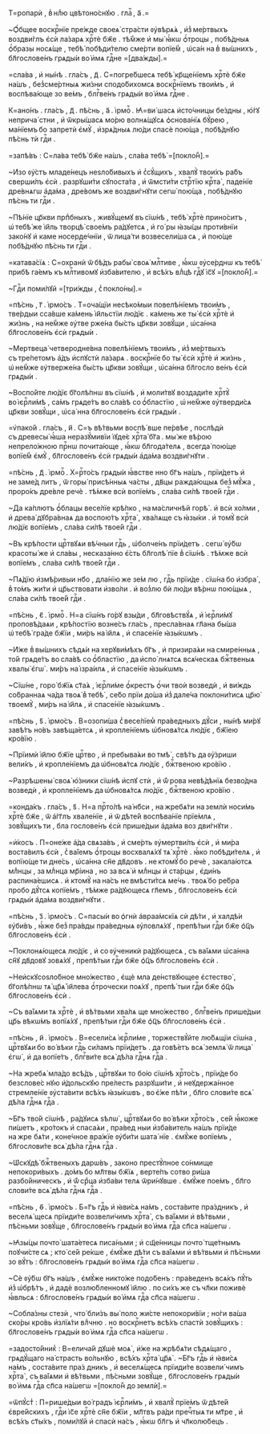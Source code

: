 Т=ропарѝ , в̾ нлⷣю цвѣтоно́снꙋю . глаⷭ҇ , а҃ .=

~Ѻ҆́бщее воскрⷭ҇нїе пре́жде своеѧ̀ стра́сти ᲂу҆вѣрѧ́ѧ , и҆з̾ ме́ртвыхъ воздви́глъ є҆сѝ ла́зарѧ хрⷭ҇тѐ бж҃е . тѣ́м̾же и҆ мы̀ ꙗ҆́кѡ ѻ҆́троцы , побѣ́дныѧ ѻ҆́бразы носѧ́ще , тебѣ̀ побѣди́телю сме́рти вопїе́м̾ , ѡ҆са́н на в̾ вы́шнихъ , бл҃гослове́нъ грѧды́и во́ и҆мѧ гдⷭ҇не =[два́жды].=

=сла́ва , и҆ ны́нѣ . гла́съ , д҃ . С=погре́бшесѧ тебѣ̀ кр҃ще́нїемъ хрⷭ҇тѐ бж҃е на́шъ , без̾сме́ртныѧ жи́зни сподо́бихомсѧ воскрⷭ҇нїемъ твои́мъ , и҆ воспѣва́юще зо ве́мъ , блгⷭ҇ве́нъ грѧды́и во́ и҆мѧ гдⷭ҇не .

К=ано́нъ . гла́съ , д҃ . пѣ́снь , а҃ . і҆рмоⷭ҇ . Ꙗ҆=ви́ шасѧ и҆сто́чницы бе́здны , ю҆́гꙋ неприча́ стни , и҆ ѿкры́шасѧ мо́рю волнѧ́щꙋсѧ ѻ҆снова́нїѧ бꙋ́рею , ма́нїемъ бо запретѝ є҆мꙋ̀ , и҆зрѧ́дныѧ лю́ди спасѐ пою́ща , побѣ́днꙋю пѣ́снь тѝ гдⷭ҇и .

=запѣ́въ : С=ла́ва тебѣ̀ бж҃е на́шъ , сла́ва тебѣ̀ =[покло́н̾].=

~И҆зо ᲂу҆́стъ младе́нецъ неѕло́бивыхъ и҆ с̾сꙋ́щихъ , хвалꙋ̀ твои́хъ ра́бъ сверши́лъ є҆сѝ . разрꙋши́ти сꙋпоста́та , и҆ ѿмсти́ти стрⷭ҇тїю крⷭ҇та̀ , паде́нїе дре́внѧгѡ а҆да́ма , дре́вомъ же воздви́гнꙋти сегѡ̀ пою́ща , побѣ́днꙋю пѣ́снь ти гдⷭ҇и .

~Пѣ́нїе цр҃кви прпⷣбныхъ , живꙋ́щемꙋ въ сїѡ́нѣ , тебѣ̀ хрⷭ҇тѐ прино́ситъ , ѡ҆ тебѣ́ же і҆и҃ль творцѣ̀ свое́мъ ра́дꙋетсѧ , и҆ го́ ры ꙗ҆зы́цы проти́внїи зако́нꙋ и҆ каме носерде́чнїи , ѿ лица́ ти возвесели́ша сѧ , и҆ пою́ще побѣ́днꙋю пѣ́снь ти гдⷭ҇и .

=катава́сїѧ : С=охранѝ ѿ бѣ́дъ рабы̀ своѧ̀ млⷭ҇тиве , ꙗ҆́кѡ ᲂу҆се́рднѡ къ тебѣ̀ прибѣ га́емъ къ млⷭ҇тивомꙋ и҆зба́вителю , и҆ всѣ́хъ влⷣцѣ гдⷭ҇ꙋ і҆с҃ꙋ =[покло́н̾].=

~Гдⷭ҇и поми́лꙋй =[три́жды , с̾ покло́ны].=

=пѣ́снь , г҃ . і҆рмо́съ . Т=оча́щїи несѣко́мыи повелѣ́нїемъ твои́мъ , тве́рдыи сса́вше ка́мень і҆и҃льстїи лю́дїє . ка́мень же ты̀ є҆сѝ хрⷭ҇тѐ и҆ жи́знь , на не́м̾же ᲂу҆тве рже́на бы́сть цр҃кви зовꙋ́щи , ѡ҆са́нна бл҃гослове́нъ є҆сѝ грѧды́и .

~Мертвеца̀ четверодне́вна повелѣ́нїемъ твои́мъ , и҆з̾ ме́ртвыхъ съ тре́петомъ а҆́дъ и҆спꙋстѝ ла́зарѧ . воскрⷭ҇нїе бо ты̀ є҆сѝ хрⷭ҇тѐ и҆ жи́знь , ѡ҆ не́м̾же ᲂу҆тверже́на бы́сть цр҃кви зовꙋ́щи , ѡ҆са́нна бл҃госло ве́нъ є҆сѝ грѧды́и .

~Воспо́йте лю́дїє бг҃олѣ́пнѡ въ сїѡ́нѣ , и҆ моли́твꙋ воздади́те хрⷭ҇тꙋ̀ во і҆єрⷭ҇ли́мѣ , са́мъ грѧде́тъ во сла́вѣ со ѻ҆́бластїю , ѡ҆ не́м̾же ᲂу҆тверди́сѧ цр҃кви зовꙋ́щи , ѡ҆са́ нна бл҃гослове́нъ є҆сѝ грѧды́и .

=ѵ҆пако́й . гла́съ , и҃ . С=ъ вѣ́твьми воспѣ́ вше пе́рвѣе , послѣдѝ съ древесы̀ ꙗ҆́ша неразꙋ́мивїи і҆ꙋде́є хрⷭ҇та̀ бг҃а . мы́ же вѣ́рою непрело́жною прⷭ҇нѡ почита́юще , ꙗ҆́кѡ бл҃года́телѧ , всегда̀ пою́ще вопїе́м̾ є҆мꙋ̀ , бл҃гослове́нъ є҆сѝ грѧды́и а҆да́ма воздви́гнꙋти .

=пѣ́снь , д҃ . і҆рмоⷭ҇ . Х=рⷭ҇то́съ грѧды́и ꙗ҆́встве нно бг҃ъ на́шъ , прїи́детъ и҆ не заме́д литъ , ѿ горы̀ присѣ́нныѧ ча́сты , дв҃цы ражда́ющыѧ без̾ мꙋ́жа , проро́къ дре́вле речѐ . тѣ́мже всѝ вопїе́мъ , сла́ва си́лѣ твое́й гдⷭ҇и .

~Да ка́плютъ ѻ҆́блацы весе́лїе крѣ́пко , на ма́сличнѣй горѣ̀ . и҆ всѝ хо́лми , и҆ древа̀ дꙋбра́внаѧ да воспою́тъ хрⷭ҇та̀ , хва́лѧще съ ꙗ҆зы́ки . и҆ томꙋ̀ всѝ лю́дїє вопїе́мъ , сла́ва си́лѣ твое́й гдⷭ҇и .

~Въ крѣ́пости црⷭ҇твꙋѧи вѣ́чныи гдⷭ҇ь , ѡ҆болче́нъ прїи́детъ . сегѡ̀ ᲂу҆́бѡ красоты́ же и҆ сла́вы , несказа́нно є҆́сть бл҃голѣ́ пїе в̾ сїѡ́нѣ . тѣ́мже всѝ вопїе́мъ , сла́ва си́лѣ твое́й гдⷭ҇и .

~Пѧ́дїю и҆змѣ́ривыи нб҃о , дла́нїю же зе́м лю , гдⷭ҇ь прїи́де . сїѡ́на бо и҆збра̀ , в̾ то́мъ жи́ти и҆ цр҃ьствовати и҆зво́ли . и҆ воз̾лю бѝ лю́ди вѣ́рнѡ пою́щыѧ , сла́ва си́лѣ твое́й гдⷭ҇и .

=пѣ́снь , є҃ . і҆рмоⷭ҇ . Н=а сїѡ́нъ го́рꙋ взы́ди , бл҃говѣствꙋ́ѧ , и҆ і҆єрⷭ҇ли́мꙋ проповѣ́даѧи , крѣ́постїю возне́съ гла́съ , пресла́внаѧ гл҃ана бы́ша ѡ҆ тебѣ̀ гра́де бж҃їи , ми́ръ на і҆и҃лѧ , и҆ спасе́нїе ꙗ҆зы́кѡмъ .

~И҆́же в̾ вы́шнихъ сѣдѧ́и на херꙋви́мѣхъ бг҃ъ , и҆ призира́ѧи на смире́нныѧ , то́й грѧде́тъ во сла́вѣ со ѻ҆́бластїю , да и҆спо́ лнѧтсѧ всѧ́ческаѧ бжⷭ҇твеныѧ хвалы̀ є҆гѡ̀ . ми́ръ на і҆зра́илѧ , и҆ спасе́нїе ꙗ҆зы́кѡмъ .

~Сїѡ́не , горо̀ бж҃їѧ ст҃а́ѧ , і҆єрⷭ҇ли́ме ѻ҆́крестъ ѻ҆́чи твоѝ возведѝ , и҆ ви́ждь со́браннаѧ ча́да твоѧ̀ в̾ тебѣ̀ , се́бо прїи до́ша и҆з̾ дале́ча поклони́тисѧ цр҃ю̀ твоемꙋ̀ , ми́ръ на і҆и҃лѧ , и҆ спасе́нїе ꙗ҆зы́кѡмъ .

=пѣ́снь , ѕ҃ . і҆рмо́съ . В=озопи́ша с̾ весе́лїем̾ пра́ведныхъ дꙋ́си , ны́нѣ ми́рꙋ завѣ́тъ но́въ завѣща́етсѧ , и҆ кропле́нїемъ ѡ҆бновѧ́тсѧ лю́дїє , бж҃їею кро́вїю .

~Прїимѝ і҆и҃лю бж҃їе црⷭ҇тво , и҆ пребыва́ѧи во тмѣ̀ , свѣ́тъ да ᲂу҆́зриши вели́къ , и҆ кропле́нїемъ да ѡ҆бновѧ́тсѧ лю́дїє , бжⷭ҇твеною кро́вїю .

~Разрѣшены̀ своѧ̀ ю҆́зники сїѡ́нѣ и҆спꙋ стѝ , и҆ ѿ́ рова невѣ́дѣнїѧ безво́дна возведѝ , и҆ кропле́нїемъ да ѡ҆бновѧ́тсѧ лю́дїє , бжⷭ҇твеною кро́вїю .

=конда́къ . гла́съ , ѕ҃ . Н=а прⷭ҇то́лѣ на́ нб҃си , на жребѧ́ти на землѝ носи́мь хрⷭ҇тѐ бж҃е , ѿ а҆́гг҃лъ хвале́нїе , и҆ ѿ дѣте́й воспѣва́нїе прїе́млѧ , зовꙋ́щихъ ти , бла гослове́нъ є҆сѝ прише́дыи а҆да́ма воз дви́гнꙋти .

=и҆́косъ . П=оне́же а҆́да свѧза́въ , и҆ сме́рть ᲂу҆мертви́лъ є҆сѝ , и҆ ми́ра воста́вилъ є҆сѝ , с̾ ва́їемъ ѻ҆́троцы восхвалѧ́хꙋ тѧ̀ хрⷭ҇тѐ . ꙗ҆́ко побѣди́телѧ , и҆ вопїю́ще ти дне́сь , ѡ҆са́нна сн҃е дв҃довъ . не ктомꙋ́ бо речѐ , закала́ютсѧ млⷣнцы , за млⷣнца мр҃і́ина , но за всѧ̀ и҆ млⷣнцы и҆ ста́рцы , є҆ди́нъ распина́ешисѧ . и҆ ктомꙋ̀ на на́съ не вмѣсти́тсѧ ме́чь . твоѧ́ бо ре́бра пробо дꙋ́тсѧ копїе́мъ , тѣ́мже ра́дꙋющесѧ гл҃емъ , бл҃гослове́нъ є҆сѝ грѧды́и а҆да́ма воздви́гнꙋти .

=пѣ́снь , з҃ . і҆рмо́съ . С=пасы́и во ѻ҆гнѝ а҆враа́мскїѧ сѝ дѣ́ти , и҆ халдѣ́и ᲂу҆би́въ , ꙗ҆́же без̾ пра́вды пра́ведныѧ ᲂу҆ловлѧ́хꙋ , препѣ́тыи гдⷭ҇и бж҃е ѻ҆ц҃ъ бл҃гослове́нъ є҆сѝ .

~Поклонѧ́ющесѧ лю́дїє , и҆ со ᲂу҆ченикѝ ра́дꙋющесѧ , съ ва́їѧми ѡ҆са́нна сн҃ꙋ дв҃довꙋ зовѧ́хꙋ , препѣ́тыи гдⷭ҇и бж҃е ѻ҆ц҃ъ бл҃гослове́нъ є҆сѝ .

~Неи҆скꙋсоѕло́бное мно́жество , є҆щѐ мла де́нствꙋющее є҆стество̀ , бг҃олѣ́пнѡ тѧ̀ цр҃ѧ̀ і҆и҃лева ѻ҆́трочески поѧ́хꙋ , препѣ́ тыи гдⷭ҇и бж҃е ѻ҆ц҃ъ бл҃гослове́нъ є҆сѝ .

~Съ ва́їѧми тѧ хрⷭ҇тѐ , и҆ вѣ́твьми хва́лѧ ще мно́жество , блгⷭ҇ве́нъ прише́дыи цр҃ь вѣкѡ́мъ вопїѧ́хꙋ , препѣ́тыи гдⷭ҇и бж҃е ѻ҆ц҃ъ бл҃гослове́нъ є҆сѝ .

=пѣ́снь , и҃ . і҆рмо́съ . В=есели́сѧ і҆єрⷭ҇ли́ме , торжествꙋ́йте лю́бѧщїи сїѡ́на , црⷭ҇твꙋѧи бо во́ вѣки гдⷭ҇ь си́ламъ прїи́детъ . да говѣ́етъ всѧ̀ землѧ̀ ѿ лица̀ є҆гѡ̀ , и҆ да вопїе́тъ , блгⷭ҇ви́те всѧ̀ дѣ́ла гдⷭ҇нѧ гдⷭ҇а .

~На жребѧ̀ мла́до всѣ́дъ , црⷭ҇твꙋѧи то бо́ю сїѡ́нѣ хрⷭ҇то́съ , прїи́де бо безслове́с нꙋю и҆́дольскꙋю пре́лесть разрꙋши́ти , и҆ неꙋдержа́нное стремле́нїе ᲂу҆ста́вити всѣ́хъ ꙗ҆зы́кѡвъ , во є҆́же пѣ́ти , бл҃го слови́те всѧ̀ дѣ́ла гдⷭ҇нѧ гдⷭ҇а .

~Бг҃ъ тво́й сїѡ́нѣ , ра́дꙋисѧ ѕѣлѡ̀ , црⷭ҇твꙋѧи бо во́ вѣки хрⷭ҇то́съ , се́й ꙗ҆́коже пи́шетъ , кро́токъ и҆ спаса́ѧи , пра́вед ныи и҆зба́витель на́шъ прїи́де на жре бѧ́ти , коне́чное вра́жїе ᲂу҆би́ти шата́ нїе . є҆мꙋ́же вопїе́мъ , бл҃гослови́те всѧ̀ дѣ́ла гдⷭ҇нѧ гдⷭ҇а .

~Ѡ҆скꙋдѣ̀ бжⷭ҇твеныхъ дарѡ́въ , законо престꙋ́пное со́нмище непокори́выхъ . до́мъ бо мл҃твы бж҃їѧ , верте́пъ сотво ри́ша разбо́йническъ , и҆ ѿ́ срⷣца и҆зба́ви телѧ ѿри́нꙋвше . є҆мꙋ́же пое́мъ , бл҃го слови́те всѧ̀ дѣ́ла гдⷭ҇нѧ гдⷭ҇а .

=пѣ́снь , ѳ҃ . і҆рмо́съ . Б=г҃ъ гдⷭ҇ь и҆ ꙗ҆ви́сѧ на́мъ , соста́вите пра́здникъ , и҆ веселѧ́ щесѧ прїиди́те возвели́чимъ хрⷭ҇та̀ , съ ва́їѧми и҆ вѣ́твьми , пѣ́сньми зовꙋ́ще , бл҃гослове́нъ грѧды́и во́ и҆мѧ гдⷭ҇а сп҃са на́шегѡ .

~Ꙗ҆зы́цы почто̀ шата́етесѧ писа́ньми ; и҆ сщ҃е́нницы почто̀ тще́тнымъ поꙋчи́сте сѧ ; кто̀ се́й ре́кше , є҆мꙋ́же дѣ́ти съ ва́їѧми и҆ вѣ́твьми и҆ пѣ́сньми зо вꙋ́тъ : бл҃гослове́нъ грѧды́и во́ и҆мѧ гдⷭ҇а сп҃са на́шегѡ .

~Сѐ ᲂу҆́бѡ бг҃ъ на́шъ , є҆мꙋ́же никто́же подо́бенъ : пра́веденъ всѧ́къ пꙋ́ть и҆з̾ ѡ҆брѣ́тъ , и҆ дадѐ возлю́бленномꙋ і҆и҃лю . по си́хъ же съ чл҃ки поживѐ ꙗ҆́вльсѧ : бл҃гослове́нъ грѧды́и во́ и҆мѧ гдⷭ҇а сп҃са на́шегѡ .

~Собла́зны стезѝ , что̀ бли́зъ вы̀ поло жи́сте непокори́вїи ; но́ги ва́ша ско́ры кро́вь и҆злїѧ́ти влⷣчню . но воскрⷭ҇нетъ всѣ́хъ спастѝ зовꙋ́щихъ : бл҃гослове́нъ грѧды́и во́ и҆мѧ гдⷭ҇а сп҃са на́шегѡ .

=задосто́йник̾ : В=елича́й дꙋшѐ моѧ̀ , и҆́же на жрѣбѧ́ти сѣдѧ́щаго , грѧдꙋ́щаго на́ страсть во́льнꙋю , всѣ́хъ хрⷭ҇та̀ цр҃ѧ̀ . ~Бг҃ъ гдⷭ҇ь и҆ ꙗ҆ви́сѧ на́мъ , соста́вите пра́з дникъ , и҆ веселѧ́щесѧ прїиди́те возвели́ чимъ хрⷭ҇та̀ , съ ва́їѧми и҆ вѣ́твьми , пѣ́сньми зовꙋ́ще , бл҃гослове́нъ грѧды́и во́ и҆мѧ гдⷭ҇а сп҃са на́шегѡ =[покло́н̾ до землѝ].=

=ѿпꙋ́ст̾ : П=рише́дыи во́ градъ і҆єрⷭ҇ли́мъ , и҆ хвалꙋ̀ прїе́мъ ѿ дѣте́й є҆вре́йскихъ , гдⷭ҇и і҆с҃е хрⷭ҇тѐ сн҃е бж҃їи , мл҃твъ ра́ди пречⷭ҇тыѧ ти мт҃ре , и҆ всѣ́хъ ст҃ы́хъ , поми́лꙋй и҆ спасѝ на́съ , ꙗ҆́кѡ бл҃гъ и҆ чл҃колю́бецъ .

